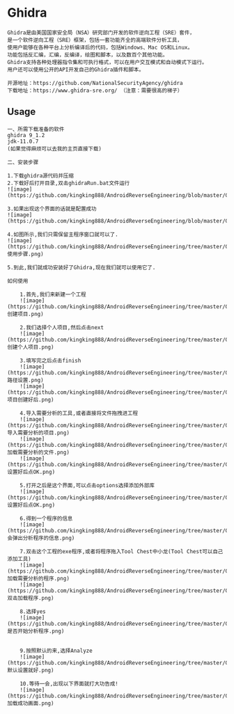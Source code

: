 # Ghidra

    Ghidra是由美国国家安全局（NSA）研究部门开发的软件逆向工程（SRE）套件，
    是一个软件逆向工程（SRE）框架，包括一套功能齐全的高端软件分析工具，
    使用户能够在各种平台上分析编译后的代码，包括Windows、Mac OS和Linux。
    功能包括反汇编，汇编，反编译，绘图和脚本，以及数百个其他功能。
    Ghidra支持各种处理器指令集和可执行格式，可以在用户交互模式和自动模式下运行。
    用户还可以使用公开的API开发自己的Ghidra插件和脚本。

    开源地址：https://github.com/NationalSecurityAgency/ghidra
    下载地址：https://www.ghidra-sre.org/ （注意：需要很高的梯子）

## Usage

    一、所需下载准备的软件
    ghidra 9_1.2
    jdk-11.0.7
    (如果觉得麻烦可以去我的主页直接下载)
    
    二、安装步骤
    
    1.下载ghidra源代码并压缩
    2.下载好后打开目录,双击ghidraRun.bat文件运行
    ![image](https://github.com/kingking888/AndroidReverseEngineering/blob/master/Ghidra/src/png/01_ghidra%E8%BF%90%E8%A1%8C.png)
    
    3.如果出现这个界面的话就是配置成功
    ![image](https://github.com/kingking888/AndroidReverseEngineering/blob/master/Ghidra/src/png/02_Ghidra%E8%BF%90%E8%A1%8C%E6%88%90%E5%8A%9F.png)

    4.如图所示,我们只需保留主程序窗口就可以了.
    ![image](https://github.com/kingking888/AndroidReverseEngineering/tree/master/Ghidra/src/png/03_使用步骤.png)
    
    5.到此,我们就成功安装好了Ghidra,现在我们就可以使用它了.
    
    如何使用
    
        1.首先,我们来新建一个工程
        ![image](https://github.com/kingking888/AndroidReverseEngineering/tree/master/Ghidra/src/png/04_创建项目.png)
        
        2.我们选择个人项目,然后点击next
        ![image](https://github.com/kingking888/AndroidReverseEngineering/tree/master/Ghidra/src/png/05_创建个人项目.png)
        
        3.填写完之后点击finish
        ![image](https://github.com/kingking888/AndroidReverseEngineering/tree/master/Ghidra/src/png/06_路径设置.png)
        ![image](https://github.com/kingking888/AndroidReverseEngineering/tree/master/Ghidra/src/png/07_0项目创建好后.png)
        
        4.导入需要分析的工具,或者直接将文件拖拽进工程
        ![image](https://github.com/kingking888/AndroidReverseEngineering/tree/master/Ghidra/src/png/07_1导入需要分析的项目.png)
        ![image](https://github.com/kingking888/AndroidReverseEngineering/tree/master/Ghidra/src/png/07_2加载需要分析的文件.png)
        ![image](https://github.com/kingking888/AndroidReverseEngineering/tree/master/Ghidra/src/png/07_3设置好后点OK.png)
        
        5.打开之后是这个界面,可以点击options选择添加外部库
        ![image](https://github.com/kingking888/AndroidReverseEngineering/tree/master/Ghidra/src/png/07_3设置好后点OK.png)
        
        6.得到一个程序的信息
        ![image](https://github.com/kingking888/AndroidReverseEngineering/tree/master/Ghidra/src/png/07_4会弹出分析程序的信息.png)
        
        7.双击这个工程的exe程序,或者将程序拖入Tool Chest中小龙(Tool Chest可以自己添加工具)
        ![image](https://github.com/kingking888/AndroidReverseEngineering/tree/master/Ghidra/src/png/08_加载需要分析的程序.png)
        ![image](https://github.com/kingking888/AndroidReverseEngineering/tree/master/Ghidra/src/png/09_双击加载程序.png)
        
        8.选择yes
        ![image](https://github.com/kingking888/AndroidReverseEngineering/tree/master/Ghidra/src/png/07_5是否开始分析程序.png)
        
        
        9.按照默认的来,选择Analyze
        ![image](https://github.com/kingking888/AndroidReverseEngineering/tree/master/Ghidra/src/png/07_6默认设置就好.png)
        
        10.等待一会,出现以下界面就打大功告成!
        ![image](https://github.com/kingking888/AndroidReverseEngineering/tree/master/Ghidra/src/png/11_加载成功画面.png)
        
    

